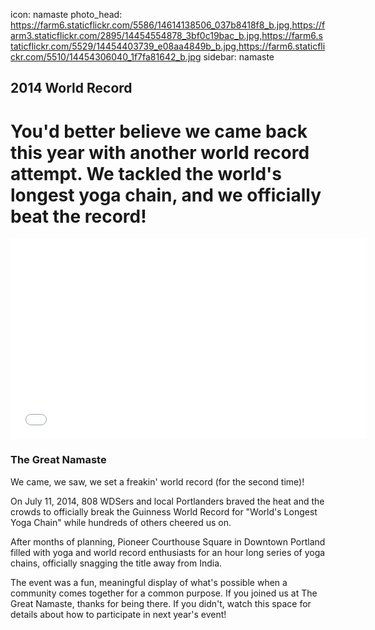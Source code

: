 icon: namaste
photo_head: https://farm6.staticflickr.com/5586/14614138506_037b8418f8_b.jpg,https://farm3.staticflickr.com/2895/14454554878_3bf0c19bac_b.jpg,https://farm6.staticflickr.com/5529/14454403739_e08aa4849b_b.jpg,https://farm6.staticflickr.com/5510/14454306040_1f7fa81642_b.jpg
sidebar: namaste

## 2014 World Record

# You'd better believe we came back this year with another world record attempt. We tackled the world's longest yoga chain, and we officially beat the record!

<a name="namaste"></a>

<div class="zig-zags_blue"></div>

<iframe src="//player.vimeo.com/video/100831223?byline=0&amp;portrait=0&amp;color=adbf27" width="570" height="321" frameborder="0" webkitallowfullscreen mozallowfullscreen allowfullscreen></iframe>

<div class="line-canvas"></div>

### The Great Namaste

We came, we saw, we set a freakin' world record (for the second time)!

On July 11, 2014, 808 WDSers and local Portlanders braved the heat and the crowds to officially break the Guinness World Record for "World's Longest Yoga Chain" while hundreds of others cheered us on.

After months of planning, Pioneer Courthouse Square in Downtown Portland filled with yoga and world record enthusiasts for an hour long series of yoga chains, officially snagging the title away from India.

The event was a fun, meaningful display of what's possible when a community comes together for a common purpose. If you joined us at The Great Namaste, thanks for being there. If you didn't, watch this space for details about how to participate in next year's event!

